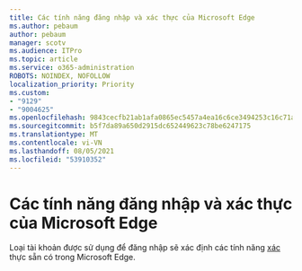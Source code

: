 ```yaml
---
title: Các tính năng đăng nhập và xác thực của Microsoft Edge
ms.author: pebaum
author: pebaum
manager: scotv
ms.audience: ITPro
ms.topic: article
ms.service: o365-administration
ROBOTS: NOINDEX, NOFOLLOW
localization_priority: Priority
ms.custom:
- "9129"
- "9004625"
ms.openlocfilehash: 9843cecfb21ab1afa0865ec5457a4ea16c6ce3494253c16c71a46464456e7c62
ms.sourcegitcommit: b5f7da89a650d2915dc652449623c78be6247175
ms.translationtype: MT
ms.contentlocale: vi-VN
ms.lasthandoff: 08/05/2021
ms.locfileid: "53910352"
---
```

# <a name="sign-in-and-authentication-features-of-microsoft-edge"></a>Các tính năng đăng nhập và xác thực của Microsoft Edge

Loại tài khoản được sử dụng để đăng nhập sẽ xác định các tính năng [xác](https://go.microsoft.com/fwlink/?linkid=2134570) thực sẵn có trong Microsoft Edge.